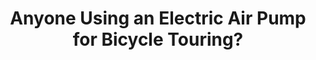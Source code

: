 ---
layout: community
category: community
title: "Anyone Using an Electric Air Pump for Bicycle Touring?"
description: "I used the xiaomi airpump. Will never ever leave home without it when touring. Looks heavy, and it's just saving you from pumping a manual pump. IMO, not worth the weight, space and expense, not to mention, what if it doesn't work when you need it? You still have to carry a manual pump."
isTopLevel: false
isSingleLevel: false
isArticle: false
datePublished: 2022-06-24 07:19:00 +0300
dateModified: 2022-06-24 07:19:00 +0300
published: false
---
